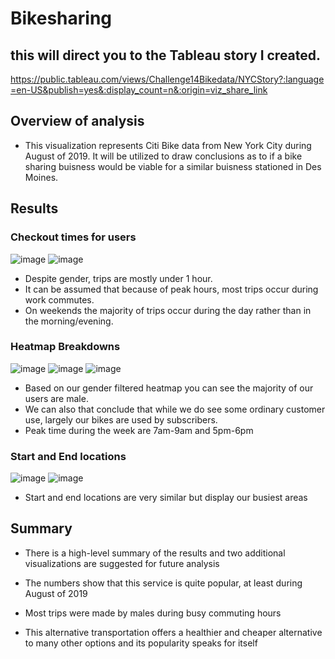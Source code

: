 # Bikesharing

## this will direct you to the Tableau story I created. 

https://public.tableau.com/views/Challenge14Bikedata/NYCStory?:language=en-US&publish=yes&:display_count=n&:origin=viz_share_link

## Overview of analysis
- This visualization represents Citi Bike data from New York City during August of 2019. It will be utilized to draw conclusions as to if 
a bike sharing buisness would be viable for a similar buisness stationed in Des Moines.


## Results

### Checkout times for users
![image](https://user-images.githubusercontent.com/66809577/191624148-48d241ca-1c50-4750-8437-955fcf014d63.png)
![image](https://user-images.githubusercontent.com/66809577/191624172-4d8c81e7-7a3a-4474-a258-21d410d23c72.png)


- Despite gender, trips are mostly under 1 hour.
- It can be assumed that because of peak hours, most trips occur during work commutes.
- On weekends the majority of trips occur during the day rather than in the morning/evening.

### Heatmap Breakdowns
![image](https://user-images.githubusercontent.com/66809577/191624194-ac6e1db4-88dd-44c0-855a-73dc495a35cf.png)
![image](https://user-images.githubusercontent.com/66809577/191624205-c9eca4dd-c40d-4d71-baf3-d9972d22c1f3.png)
![image](https://user-images.githubusercontent.com/66809577/191624210-a93ee964-917f-4f26-9d38-344de4c1621b.png)



- Based on our gender filtered heatmap you can see the majority of our users are male.
- We can also that conclude that while we do see some ordinary customer use, largely our bikes 
are used by subscribers.
- Peak time during the week are 7am-9am and 5pm-6pm

### Start and End locations
![image](https://user-images.githubusercontent.com/66809577/191624230-39208d68-924f-419b-a83a-25bde3f12647.png)
![image](https://user-images.githubusercontent.com/66809577/191624243-5bf6e4dc-a156-4980-831b-6d41bd982649.png)


- Start and end locations are very similar but display our busiest areas

## Summary
- There is a high-level summary of the results and two additional visualizations are suggested for future analysis 

- The numbers show that this service is quite popular, at least during August of 2019
- Most trips were made by males during busy commuting hours
- This alternative transportation offers a healthier and cheaper alternative to many other options 
and its popularity speaks for itself
